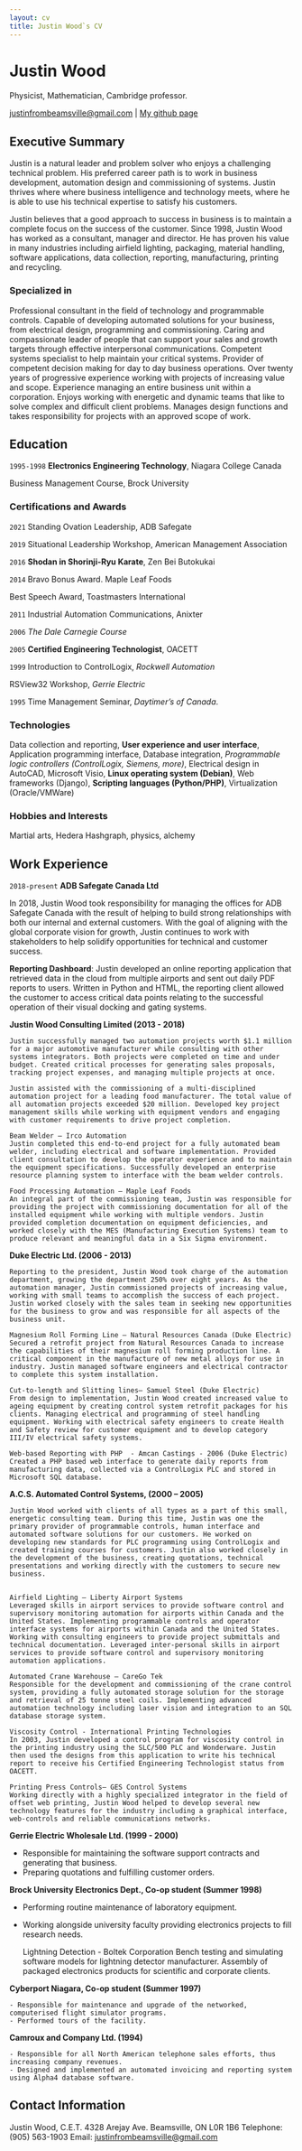 ```yaml
---
layout: cv
title: Justin Wood`s CV
---
```

# Justin Wood
Physicist, Mathematician, Cambridge professor.

<div id="webaddress">
<a href="justinfrombeamsville@gmail.com">justinfrombeamsville@gmail.com</a>
| <a href="http://en.github.com/avstudio1">My github page</a>
</div>


## Executive Summary

Justin is a natural leader and problem solver who enjoys a challenging technical problem. His preferred career path is to work in business development, automation design and commissioning of systems. Justin thrives where where business intelligence and technology meets, where he is able to use his technical expertise to satisfy his customers.

Justin believes that a good approach to success in business is to maintain a complete focus on the success of the customer. Since 1998, Justin Wood has worked as a consultant, manager and director. He has proven his value in many industries including airfield lighting, packaging, material handling, software applications, data collection, reporting, manufacturing, printing and recycling.

### Specialized in

Professional consultant in the field of technology and programmable controls. Capable of developing automated solutions for your business, from electrical design, programming and commissioning.
Caring and compassionate leader of people that can support your sales and growth targets through effective interpersonal communications.
Competent systems specialist to help maintain your critical systems.
Provider of competent decision making for day to day business operations. 
Over twenty years of progressive experience working with projects of increasing value and scope.
Experience managing an entire business unit within a corporation.
Enjoys working with energetic and dynamic teams that like to solve complex and difficult client problems.
Manages design functions and takes responsibility for projects with an approved scope of work.

## Education

`1995-1998`
__Electronics Engineering Technology__, Niagara College Canada

Business Management Course, Brock University

### Certifications and Awards

`2021`
Standing Ovation Leadership, ADB Safegate

`2019`
Situational Leadership Workshop, American Management Association

`2016`
__Shodan in Shorinji-Ryu Karate__, Zen Bei Butokukai

`2014`
Bravo Bonus Award. Maple Leaf Foods

Best Speech Award, Toastmasters International

`2011`
Industrial Automation Communications, Anixter

`2006`
*The Dale Carnegie Course*

`2005`
__Certified Engineering Technologist__, OACETT

`1999`
Introduction to ControlLogix, *Rockwell Automation*

RSView32 Workshop, *Gerrie Electric*

`1995`
Time Management Seminar, *Daytimer’s of Canada*.

### Technologies
Data collection and reporting, __User experience and user interface__, Application programming interface, Database integration, *Programmable logic controllers (ControlLogix, Siemens, more)*, Electrical design in AutoCAD, Microsoft Visio, __Linux operating system (Debian)__, Web frameworks (Django), __Scripting languages (Python/PHP)__, Virtualization (Oracle/VMWare)

### Hobbies and Interests

Martial arts, Hedera Hashgraph, physics, alchemy

## Work Experience

`2018-present`
__ADB Safegate Canada Ltd__

In 2018, Justin Wood took responsibility for managing the offices for ADB Safegate Canada with the result of helping to build strong relationships with both our internal and external customers. With the goal of aligning with the global corporate vision for growth, Justin continues to work with stakeholders to help solidify opportunities for technical and customer success.
     
__Reporting Dashboard__: Justin developed an online reporting application that retrieved data in the cloud from multiple airports and sent out daily PDF reports to users. Written in Python and HTML, the reporting client  allowed the customer to access critical data points relating to the successful operation of their visual docking and gating systems.

**Justin Wood Consulting Limited (2013 - 2018)** 

    Justin successfully managed two automation projects worth $1.1 million for a major automotive manufacturer while consulting with other systems integrators. Both projects were completed on time and under budget. Created critical processes for generating sales proposals, tracking project expenses, and managing multiple projects at once. 
     
    Justin assisted with the commissioning of a multi-disciplined automation project for a leading food manufacturer. The total value of all automation projects exceeded $20 million. Developed key project management skills while working with equipment vendors and engaging with customer requirements to drive project completion.
    
    Beam Welder – Irco Automation
    Justin completed this end-to-end project for a fully automated beam welder, including electrical and software implementation. Provided client consultation to develop the operator experience and to maintain the equipment specifications. Successfully developed an enterprise resource planning system to interface with the beam welder controls. 
    
    Food Processing Automation – Maple Leaf Foods
    An integral part of the commissioning team, Justin was responsible for providing the project with commissioning documentation for all of the installed equipment while working with multiple vendors. Justin provided completion documentation on equipment deficiencies, and worked closely with the MES (Manufacturing Execution Systems) team to produce relevant and meaningful data in a Six Sigma environment.  

 
**Duke Electric Ltd. (2006 - 2013)** 

    Reporting to the president, Justin Wood took charge of the automation department, growing the department 250% over eight years. As the automation manager, Justin commissioned projects of increasing value, working with small teams to accomplish the success of each project. Justin worked closely with the sales team in seeking new opportunities for the business to grow and was responsible for all aspects of the business unit.
     
    Magnesium Roll Forming Line – Natural Resources Canada (Duke Electric) 
    Secured a retrofit project from Natural Resources Canada to increase the capabilities of their magnesium roll forming production line. A critical component in the manufacture of new metal alloys for use in industry. Justin managed software engineers and electrical contractor to complete this system installation.
    
    Cut-to-length and Slitting lines– Samuel Steel (Duke Electric)
    From design to implementation, Justin Wood created increased value to ageing equipment by creating control system retrofit packages for his clients. Managing electrical and programming of steel handling equipment. Working with electrical safety engineers to create Health and Safety review for customer equipment and to develop category III/IV electrical safety systems.  
    
    Web-based Reporting with PHP  - Amcan Castings - 2006 (Duke Electric)
    Created a PHP based web interface to generate daily reports from manufacturing data, collected via a ControlLogix PLC and stored in Microsoft SQL database.

**A.C.S. Automated Control Systems, (2000 – 2005)**

    Justin Wood worked with clients of all types as a part of this small, energetic consulting team. During this time, Justin was one the primary provider of programmable controls, human interface and automated software solutions for our customers. He worked on developing new standards for PLC programming using ControlLogix and created training courses for customers. Justin also worked closely in the development of the business, creating quotations, technical presentations and working directly with the customers to secure new business. 


    Airfield Lighting – Liberty Airport Systems
    Leveraged skills in airport services to provide software control and supervisory monitoring automation for airports within Canada and the United States. Implementing programmable controls and operator interface systems for airports within Canada and the United States. Working with consulting engineers to provide project submittals and technical documentation. Leveraged inter-personal skills in airport services to provide software control and supervisory monitoring automation applications. 
    
    Automated Crane Warehouse – CareGo Tek
    Responsible for the development and commissioning of the crane control system, providing a fully automated storage solution for the storage and retrieval of 25 tonne steel coils. Implementing advanced automation technology including laser vision and integration to an SQL database storage system. 
     
    Viscosity Control - International Printing Technologies
    In 2003, Justin developed a control program for viscosity control in the printing industry using the SLC/500 PLC and Wonderware. Justin then used the designs from this application to write his technical report to receive his Certified Engineering Technologist status from OACETT.
    
    Printing Press Controls– GES Control Systems
    Working directly with a highly specialized integrator in the field of offset web printing, Justin Wood helped to develop several new technology features for the industry including a graphical interface, web-controls and reliable communications networks.

**Gerrie Electric Wholesale Ltd. (1999 - 2000)**

- Responsible for maintaining the software support contracts and generating that business.
- Preparing quotations and fulfilling customer orders.

**Brock University Electronics Dept., Co-op student (Summer 1998)**

- Performing routine maintenance of laboratory equipment.
- Working alongside university faculty providing electronics projects to fill research needs.


    Lightning Detection - Boltek Corporation
    Bench testing and simulating software models for lightning detector manufacturer. Assembly of packaged electronics products for scientific and corporate clients.

**Cyberport Niagara, Co-op student (Summer 1997)**

    - Responsible for maintenance and upgrade of the networked, computerised flight simulator programs.
    - Performed tours of the facility.

**Camroux and Company Ltd. (1994)**

    - Responsible for all North American telephone sales efforts, thus increasing company revenues.
    - Designed and implemented an automated invoicing and reporting system using Alpha4 database software.
    

## Contact Information

Justin Wood, C.E.T.
4328 Arejay Ave.
Beamsville, ON  L0R 1B6
Telephone: (905) 563-1903
Email: justinfrombeamsville@gmail.com

<!-- ### Footer

Last updated: February 2022 -->
